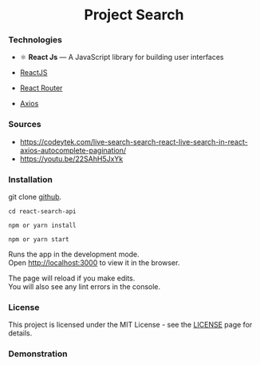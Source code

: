 <h1 align="center">
<br>
  Project Search
<br>
</h1>

### Technologies

- ⚛️ **React Js** — A JavaScript library for building user interfaces

-   [ReactJS](https://reactjs.org/)
-   [React Router](https://github.com/ReactTraining/react-router)
-   [Axios](https://github.com/axios/axios)


### Sources
- https://codeytek.com/live-search-search-react-live-search-in-react-axios-autocomplete-pagination/
- https://youtu.be/22SAhH5JxYk


### Installation
git clone [github](https://github.com/humbertoromanojr/react-search-api).

`cd react-search-api`

`npm or yarn install`

`npm or yarn start`

Runs the app in the development mode.<br />
Open [http://localhost:3000](http://localhost:3000) to view it in the browser.

The page will reload if you make edits.<br />
You will also see any lint errors in the console.

### License
This project is licensed under the MIT License - see the [LICENSE](https://opensource.org/licenses/MIT) page for details.


### Demonstration 
<p align="center">
<br>
  
<br>
</p>


